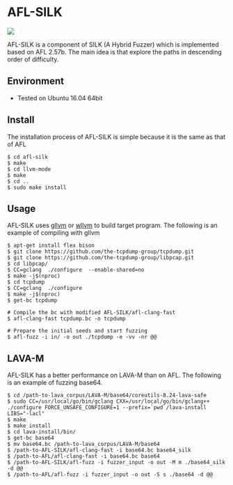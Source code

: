 # AFL-SILK
![](https://img.shields.io/hexpm/l/plug?style=flat-square)

  AFL-SILK is a component of SILK (A Hybrid Fuzzer) which is implemented based on AFL 2.57b. The main idea is that explore the paths in descending order of difficulty.
  
  ## Environment
  - Tested on Ubuntu 16.04 64bit
  ## Install
  The installation process of AFL-SILK is simple because it is the same as that of AFL
 
    $ cd afl-silk
    $ make
    $ cd llvm-mode
    $ make
    $ cd ..
    $ sudo make install
  
  ## Usage
  AFL-SILK uses [gllvm](https://github.com/SRI-CSL/gllvm) or [wllvm](https://github.com/SRI-CSL/whole-program-llvm) to build target program. The following is an example of compiling with gllvm
  
    $ apt-get install flex bison
    $ git clone https://github.com/the-tcpdump-group/tcpdump.git
    $ git clone https://github.com/the-tcpdump-group/libpcap.git
    $ cd libpcap/ 
    $ CC=gclang  ./configure  --enable-shared=no
    $ make -j$(nproc)
    $ cd tcpdump
    $ CC=gclang  ./configure
    $ make -j$(nproc)
    $ get-bc tcpdump
    
    # Compile the bc with modified AFL-SILK/afl-clang-fast
    $ afl-clang-fast tcpdump.bc -o tcpdump
    
    # Prepare the initial seeds and start fuzzing
    $ afl-fuzz -i in/ -o out ./tcpdump -e -vv -nr @@
    

  ## LAVA-M
  AFL-SILK has a better performance on LAVA-M than on AFL. The following is an example of fuzzing base64.
    
    $ cd /path-to-lava_corpus/LAVA-M/base64/coreutils-8.24-lava-safe
    $ sudo CC=/usr/local/go/bin/gclang CXX=/usr/local/go/bin/gclang++ ./configure FORCE_UNSAFE_CONFIGURE=1 --prefix=`pwd`/lava-install LIBS="-lacl"
    $ make
    $ make install
    $ cd lava-install/bin/
    $ get-bc base64
    $ mv base64.bc /path-to-lava_corpus/LAVA-M/base64
    $ /path-to-AFL-SILK/afl-clang-fast -i base64.bc base64_silk
    $ /path-to-AFL/afl-clang-fast -i base64.bc base64
    $ /path-to-AFL-SILK/afl-fuzz -i fuzzer_input -o out -M m ./base64_silk -d @@
    $ /path-to-AFL/afl-fuzz -i fuzzer_input -o out -S s ./base64 -d @@
    
